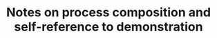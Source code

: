 ---
creation date:		2023-07-28 11:29
modification date:	2023-07-28 11:29
title: 				Notes on process composition and self-reference to demonstration
tags:
---